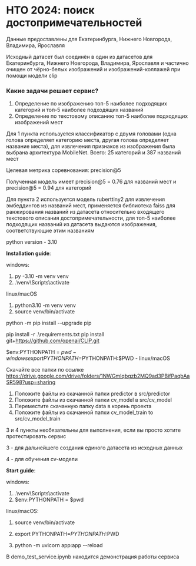 # НТО 2024: поиск достопримечательностей

Данные предоставлены для Екатеринбурга, Нижнего Новгорода, Владимира, Ярославля

Исходный датасет был соединён в один из датасетов для Екатеринбурга, Нижнего Новгорода, Владимира, Ярославля и частично очищен от чёрно-белых изображений и изображений-коллажей при помощи модели clip 

### Какие задачи решает сервис?

1. Определение по изображению топ-5 наиболее подходящих категорий и топ-5 наиболее подходящих названий
2. Определение по текстовому описанию топ-5 наиболее подходящих изображений мест

Для 1 пункта используется классификатор с двумя головами (одна голова определяет категорию места, другая голова определяет название места),
для извлечения признаков из изображения была выбрана архитектура MobileNet. Всего:  25 категорий и 387 названий мест

Целевая метрика соревнования: precision@5

Полученная модель имеет precision@5 = 0.76 для названий мест и precision@5 = 0.94 для категорий


Для пункта 2 используется модель ruberttiny2 для извлечения эмбеддингов из названий мест, применяется библиотека faiss 
для ранжирования названий из датасета относительно входящего текстового описания достопримечательности, для топ-5 наиболее подходящих названий из датасета
выдаются изображения, соответствующие этим названиям

python version - 3.10



__Installation guide__:

windows:
1. py -3.10 -m venv venv
2. .\venv\Scripts\activate

linux/macOS
1. python3.10 -m venv venv
2. source venv/bin/activate

python -m pip install --upgrade pip

pip install -r .\requirements.txt
pip install git+https://github.com/openai/CLIP.git

$env:PYTHONPATH = $pwd  - windows
export PYTHONPATH=$PYTHONPATH:$PWD   - linux/macOS


Скачайте все папки по ссылке https://drive.google.com/drive/folders/1NWGmIqbgzb2MQ9ad3PBifPaqbAaSR598?usp=sharing

1. Положите файлы из скачанной папки predictor в src/predictor   
2. Положите файлы из скачанной папки cv_model в src/cv_model
3. Переместите скачанную папку data в корень проекта
4. Положите файлы из скачанной папки cv_model_train to src/cv_model_train

3 и 4 пункты необязательны для выполнения, если вы просто хотите протестировать сервис

3 - для дальнейшего создания единого датасета из исходных данных

4 - для обучения cv-модели



__Start guide__:

windows:
1. .\venv\Scripts\activate
2. $env:PYTHONPATH = $pwd

linux/macOS:
1. source venv/bin/activate
2. export PYTHONPATH=$PYTHONPATH:$PWD

3. python -m uvicorn app:app --reload

В demo_test_service.ipynb находится демонстрация работы сервиса